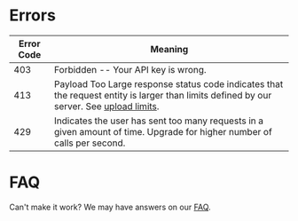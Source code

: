 # Errors

Error Code | Meaning
---------- | -------
403 | Forbidden -- Your API key is wrong.
413 | Payload Too Large response status code indicates that the request entity is larger than limits defined by our server. See [upload limits](https://app.platerecognizer.com/upload-limit/).
429 | Indicates the user has sent too many requests in a given amount of time. Upgrade for higher number of calls per second.

# FAQ

Can't make it work? We may have answers on our [FAQ](https://platerecognizer.com/questions-about-plate-recognition/).
